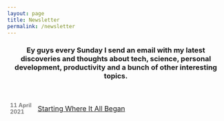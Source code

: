 ```yaml
---
layout: page
title: Newsletter
permalink: /newsletter
---
```

<h3 style="text-align: center">Ey guys every Sunday I send an email with my latest discoveries and thoughts about tech, science, personal development, productivity and a bunch of other interesting topics.</h3>
<br>
<script async data-uid="657d52a115" src="https://fabulous-maker-8008.ck.page/657d52a115/index.js"></script>
<table>
  <tr>
    <td style="table-layout: fixed; border-style: hidden; width: 50px; font-size: 80%; color: grey"><b>11 April 2021</b></td>
    <td style="table-layout: fixed; border-style: hidden; width: 400px"><a href="https://jcentercreation.github.io/JekyllPersonalWeb/newsletter/11/04/2021/Newsletter.html">Starting Where It All Began</a></td>
  </tr>
</table>